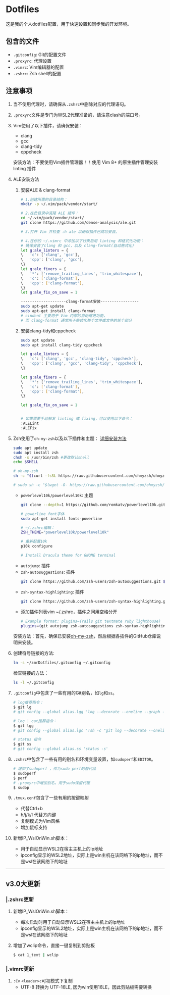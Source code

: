 
# Dotfiles

这是我的个人dotfiles配置，用于快速设置和同步我的开发环境。

## 包含的文件

- `.gitconfig`: Git的配置文件
- `.proxyrc`: 代理设置
- `.vimrc`: Vim编辑器的配置
- `.zshrc`: Zsh shell的配置

## 注意事项

1. 当不使用代理时，请确保从`.zshrc`中删除对应的代理语句。
2. `.proxyrc`文件是专门为WSL2代理准备的，请注意clash的端口号。
3. Vim使用了以下插件，请确保安装：
    - clang
    - gcc
    - clang-tidy
    - cppcheck

    安装方法：不要使用Vim插件管理器！！使用 Vim 8+ 的原生插件管理安装 linting 插件
4. ALE安装方法
    1. 安装ALE & clang-format
        ```bash
        # 1.创建所需的目录结构：
        mkdir -p ~/.vim/pack/vendor/start/

        # 2.在此目录中克隆 ALE 插件：
        cd ~/.vim/pack/vendor/start/
        git clone https://github.com/dense-analysis/ale.git

        # 3.打开 Vim 并检查 :h ale 以确保插件已成功安装。

        # 4.在你的 ~/.vimrc 中添加以下行来启用 linting 和格式化功能：
        # 确保安装了clang 和 gcc，以及 clang-format(自动格式化)
        let g:ale_linters = {
        \   'c': ['clang', 'gcc'],
        \   'cpp': ['clang', 'gcc'],
        \}
        let g:ale_fixers = {
        \   '*': ['remove_trailing_lines', 'trim_whitespace'],
        \   'c': ['clang-format'],
        \   'cpp': ['clang-format'],
        \}
        let g:ale_fix_on_save = 1

        --------------------clang-format安装-----------------
        sudo apt-get update
        sudo apt-get install clang-format
        # cindent 主要用于 Vim 内部的自动缩进功能，
        # 而 clang-format 通常用于格式化整个文件或文件的某个部分

        ```
    2. 安装clang-tidy和cppcheck
        ```bash
        sudo apt update
        sudo apt install clang-tidy cppcheck

        let g:ale_linters = {
        \   'c': ['clang', 'gcc', 'clang-tidy', 'cppcheck'],
        \   'cpp': ['clang', 'gcc', 'clang-tidy', 'cppcheck'],
        \}

        let g:ale_fixers = {
        \   '*': ['remove_trailing_lines', 'trim_whitespace'],
        \   'c': ['clang-format'],
        \   'cpp': ['clang-format'],
        \}

        let g:ale_fix_on_save = 1


        # 如果需要手动触发 linting 或 fixing，可以使用以下命令：
        :ALELint
        :ALEFix
        ```

4. Zsh使用了`oh-my-zsh`以及以下插件和主题：
    [详细安装方法](https://github.com/zsh-users/)
    ```bash
    sudo apt update
    sudo apt install zsh
    chsh -s /usr/bin/zsh #更改默认shell
    echo $SHELL

    # oh-my-zsh
    sh -c "$(curl -fsSL https://raw.githubusercontent.com/ohmyzsh/ohmyzsh/master/tools/install.sh)"

    # sudo sh -c "$(wget -O- https://raw.githubusercontent.com/ohmyzsh/ohmyzsh/master/tools/install.sh)"
    ```
    - `powerlevel10k/powerlevel10k`: 主题
        ```bash
        git clone --depth=1 https://github.com/romkatv/powerlevel10k.git ${ZSH_CUSTOM:-$HOME/.oh-my-zsh/custom}/themes/powerlevel10k

        # powerline font字体
        sudo apt-get install fonts-powerline

        # ~/.zshrc编辑：
        ZSH_THEME="powerlevel10k/powerlevel10k"

        # 重新配置10k
        p10k configure

        # Install Dracula theme for GNOME terminal
        ```
    - `autojump`: 插件
    - `zsh-autosuggestions`: 插件
        ```bash
        git clone https://github.com/zsh-users/zsh-autosuggestions.git $ZSH_CUSTOM/plugins/zsh-autosuggestions
        ```
    - `zsh-syntax-highlighting`: 插件
        ```bash
        git clone https://github.com/zsh-users/zsh-syntax-highlighting.git $ZSH_CUSTOM/plugins/zsh-syntax-highlighting
        ```
    - 添加插件列表vim ~/.zshrc，插件之间用空格分开
        ```bash
        # Example format: plugins=(rails git textmate ruby lighthouse)
        plugins=(git autojump zsh-autosuggestions zsh-syntax-highlighting)
        ```
    安装方法：首先，确保已安装[oh-my-zsh](https://github.com/ohmyzsh/ohmyzsh)，然后根据各插件的GitHub仓库说明来安装。

5. 创建符号链接的方法:
    ```bash
    ln -s ~/zmrDotfiles/.gitconfig ~/.gitconfig
    ```
    检查链接的方法：
    ```bash
    ls -l ~/.gitconfig
    ```

6. `.gitconfig`中包含了一些有用的Git别名，如`lg`和`ss`。
    ```bash
    # log推荐指令：
    $ git lg
    # git config --global alias.lgg 'log --decorate --oneline --graph --all --color=always'

    # log | cat推荐指令：
    $ git lgg
    # git config --global alias.lgc '!sh -c "git log --decorate --oneline --graph --all --color=always | cat"'

    # status 指令
    $ git ss
    # git config --global alias.ss 'status -s'
    ```
7. `.zshrc`中包含了一些有用的别名和环境变量设置，如`sudoperf`和`EDITOR`。
    ```bash
    # 增加了sudoperf ，作为sudo perf的替代品
    $ sudoperf
    $ perf
    # .proxyrc中增加别名，用于sudo保留代理
    $ sudop
    ```

7. `.tmux.conf`包含了一些有用的按键映射
	- <C-a> 代替Ctrl+b
	- h/j/k/l 代替方向键
	- 复制模式为Vim风格
	- 增加鼠标支持

8. 新增IP_WslOnWin.sh脚本：
	- 用于自动显示WSL2在宿主主机上的ip地址
	- ipconfig显示的WSL2地址，实际上是win主机在该网络下的ip地址，而不是wsl在该网络下的地址

---
## v3.0大更新
### |.zshrc更新
1. 新增IP_WslOnWin.sh脚本：
	- 每次启动时用于自动显示WSL2在宿主主机上的ip地址
	- ipconfig显示的WSL2地址，实际上是win主机在该网络下的ip地址，而不是wsl在该网络下的地址

2. 增加了wclip命令，直接一键复制到剪贴板
    ```bash
    $ cat 1_text | wclip
    ```

### |.vimrc更新
1. `:Cv` `<leader>c`可视模式下复制
   - UTF-8 转换为 UTF-16LE, 因为win使用16LE，因此剪贴板需要转换
